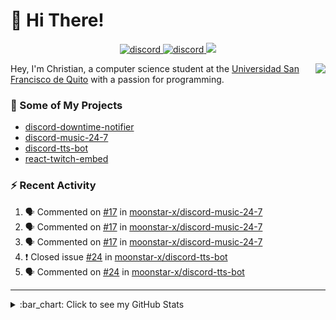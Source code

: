 # :wave: Hi There!

<p align="center">
  <a href="https://discord.gg/mhj3Zsv">
    <img alt="discord" src="https://img.shields.io/discord/730998659008823296.svg?label=&logo=discord&logoColor=ffffff&color=7389D8&labelColor=6A7EC2"/>
  </a>
  <a href="https://twitter.com/moonstar_x99">
    <img alt="discord" src="https://img.shields.io/twitter/follow/moonstar_x99?label=Follow%20Me%21&style=social"/>
  </a>
  <a href="https://badges.pufler.dev">
    <img src="https://badges.pufler.dev/visits/moonstar-x/moonstar-x?style=flat&logo=github">
  </a>
</p>

<img align="right" src="https://media.tenor.com/images/cb8fb20986aac7eef75c8ce6bc3997c0/tenor.gif" />

Hey, I'm Christian, a computer science student at the [Universidad San Francisco de Quito](http://www.usfq.edu.ec/Paginas/Inicio.aspx) with a passion for programming.

### :rocket: Some of My Projects

* [discord-downtime-notifier](https://github.com/moonstar-x/discord-downtime-notifier)
* [discord-music-24-7](https://github.com/moonstar-x/discord-music-24-7)
* [discord-tts-bot](https://github.com/moonstar-x/discord-tts-bot)
* [react-twitch-embed](https://github.com/moonstar-x/react-twitch-embed)

### :zap: Recent Activity

<!--START_SECTION:activity-->
1. 🗣 Commented on [#17](https://github.com/moonstar-x/discord-music-24-7/issues/17) in [moonstar-x/discord-music-24-7](https://github.com/moonstar-x/discord-music-24-7)
2. 🗣 Commented on [#17](https://github.com/moonstar-x/discord-music-24-7/issues/17) in [moonstar-x/discord-music-24-7](https://github.com/moonstar-x/discord-music-24-7)
3. 🗣 Commented on [#17](https://github.com/moonstar-x/discord-music-24-7/issues/17) in [moonstar-x/discord-music-24-7](https://github.com/moonstar-x/discord-music-24-7)
4. ❗️ Closed issue [#24](https://github.com/moonstar-x/discord-tts-bot/issues/24) in [moonstar-x/discord-tts-bot](https://github.com/moonstar-x/discord-tts-bot)
5. 🗣 Commented on [#24](https://github.com/moonstar-x/discord-tts-bot/issues/24) in [moonstar-x/discord-tts-bot](https://github.com/moonstar-x/discord-tts-bot)
<!--END_SECTION:activity-->

---

<details>
  <summary>
    :bar_chart: Click to see my GitHub Stats
  </summary>
  <p align="center">
    <br>
    <img alt="GitHub Stats" src="https://github-readme-stats.vercel.app/api?username=moonstar-x&count_private=true&show_icons=true&theme=dracula" />
    <br>
    <img alt="GitHub Top Languages" src="https://github-readme-stats.vercel.app/api/top-langs/?username=moonstar-x&layout=compact&theme=dracula" />
  </p>
</details>
